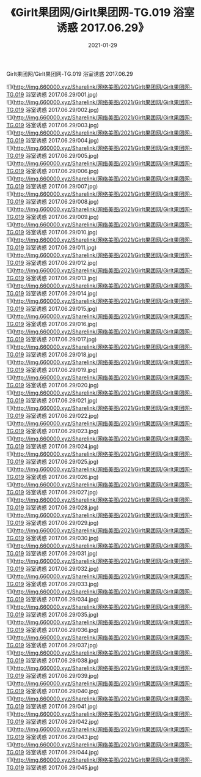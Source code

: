 ﻿---
layout: post
title:  《Girlt果团网/Girlt果团网-TG.019 浴室诱惑 2017.06.29》
date:   2021-01-29
img: http://img.660000.xyz/Sharelink/网络美图/2021/Girlt果团网/Girlt果团网-TG.019 浴室诱惑 2017.06.29/000.jpg
categories: [美女, 清纯, 唯美]
---

Girlt果团网/Girlt果团网-TG.019 浴室诱惑 2017.06.29

 ![](http://img.660000.xyz/Sharelink/网络美图/2021/Girlt果团网/Girlt果团网-TG.019 浴室诱惑 2017.06.29/001.jpg) <br>![](http://img.660000.xyz/Sharelink/网络美图/2021/Girlt果团网/Girlt果团网-TG.019 浴室诱惑 2017.06.29/002.jpg) <br>![](http://img.660000.xyz/Sharelink/网络美图/2021/Girlt果团网/Girlt果团网-TG.019 浴室诱惑 2017.06.29/003.jpg) <br>![](http://img.660000.xyz/Sharelink/网络美图/2021/Girlt果团网/Girlt果团网-TG.019 浴室诱惑 2017.06.29/004.jpg) <br>![](http://img.660000.xyz/Sharelink/网络美图/2021/Girlt果团网/Girlt果团网-TG.019 浴室诱惑 2017.06.29/005.jpg) <br>![](http://img.660000.xyz/Sharelink/网络美图/2021/Girlt果团网/Girlt果团网-TG.019 浴室诱惑 2017.06.29/006.jpg) <br>![](http://img.660000.xyz/Sharelink/网络美图/2021/Girlt果团网/Girlt果团网-TG.019 浴室诱惑 2017.06.29/007.jpg) <br>![](http://img.660000.xyz/Sharelink/网络美图/2021/Girlt果团网/Girlt果团网-TG.019 浴室诱惑 2017.06.29/008.jpg) <br>![](http://img.660000.xyz/Sharelink/网络美图/2021/Girlt果团网/Girlt果团网-TG.019 浴室诱惑 2017.06.29/009.jpg) <br>![](http://img.660000.xyz/Sharelink/网络美图/2021/Girlt果团网/Girlt果团网-TG.019 浴室诱惑 2017.06.29/010.jpg) <br>![](http://img.660000.xyz/Sharelink/网络美图/2021/Girlt果团网/Girlt果团网-TG.019 浴室诱惑 2017.06.29/011.jpg) <br>![](http://img.660000.xyz/Sharelink/网络美图/2021/Girlt果团网/Girlt果团网-TG.019 浴室诱惑 2017.06.29/012.jpg) <br>![](http://img.660000.xyz/Sharelink/网络美图/2021/Girlt果团网/Girlt果团网-TG.019 浴室诱惑 2017.06.29/013.jpg) <br>![](http://img.660000.xyz/Sharelink/网络美图/2021/Girlt果团网/Girlt果团网-TG.019 浴室诱惑 2017.06.29/014.jpg) <br>![](http://img.660000.xyz/Sharelink/网络美图/2021/Girlt果团网/Girlt果团网-TG.019 浴室诱惑 2017.06.29/015.jpg) <br>![](http://img.660000.xyz/Sharelink/网络美图/2021/Girlt果团网/Girlt果团网-TG.019 浴室诱惑 2017.06.29/016.jpg) <br>![](http://img.660000.xyz/Sharelink/网络美图/2021/Girlt果团网/Girlt果团网-TG.019 浴室诱惑 2017.06.29/017.jpg) <br>![](http://img.660000.xyz/Sharelink/网络美图/2021/Girlt果团网/Girlt果团网-TG.019 浴室诱惑 2017.06.29/018.jpg) <br>![](http://img.660000.xyz/Sharelink/网络美图/2021/Girlt果团网/Girlt果团网-TG.019 浴室诱惑 2017.06.29/019.jpg) <br>![](http://img.660000.xyz/Sharelink/网络美图/2021/Girlt果团网/Girlt果团网-TG.019 浴室诱惑 2017.06.29/020.jpg) <br>![](http://img.660000.xyz/Sharelink/网络美图/2021/Girlt果团网/Girlt果团网-TG.019 浴室诱惑 2017.06.29/021.jpg) <br>![](http://img.660000.xyz/Sharelink/网络美图/2021/Girlt果团网/Girlt果团网-TG.019 浴室诱惑 2017.06.29/022.jpg) <br>![](http://img.660000.xyz/Sharelink/网络美图/2021/Girlt果团网/Girlt果团网-TG.019 浴室诱惑 2017.06.29/023.jpg) <br>![](http://img.660000.xyz/Sharelink/网络美图/2021/Girlt果团网/Girlt果团网-TG.019 浴室诱惑 2017.06.29/024.jpg) <br>![](http://img.660000.xyz/Sharelink/网络美图/2021/Girlt果团网/Girlt果团网-TG.019 浴室诱惑 2017.06.29/025.jpg) <br>![](http://img.660000.xyz/Sharelink/网络美图/2021/Girlt果团网/Girlt果团网-TG.019 浴室诱惑 2017.06.29/026.jpg) <br>![](http://img.660000.xyz/Sharelink/网络美图/2021/Girlt果团网/Girlt果团网-TG.019 浴室诱惑 2017.06.29/027.jpg) <br>![](http://img.660000.xyz/Sharelink/网络美图/2021/Girlt果团网/Girlt果团网-TG.019 浴室诱惑 2017.06.29/028.jpg) <br>![](http://img.660000.xyz/Sharelink/网络美图/2021/Girlt果团网/Girlt果团网-TG.019 浴室诱惑 2017.06.29/029.jpg) <br>![](http://img.660000.xyz/Sharelink/网络美图/2021/Girlt果团网/Girlt果团网-TG.019 浴室诱惑 2017.06.29/030.jpg) <br>![](http://img.660000.xyz/Sharelink/网络美图/2021/Girlt果团网/Girlt果团网-TG.019 浴室诱惑 2017.06.29/031.jpg) <br>![](http://img.660000.xyz/Sharelink/网络美图/2021/Girlt果团网/Girlt果团网-TG.019 浴室诱惑 2017.06.29/032.jpg) <br>![](http://img.660000.xyz/Sharelink/网络美图/2021/Girlt果团网/Girlt果团网-TG.019 浴室诱惑 2017.06.29/033.jpg) <br>![](http://img.660000.xyz/Sharelink/网络美图/2021/Girlt果团网/Girlt果团网-TG.019 浴室诱惑 2017.06.29/034.jpg) <br>![](http://img.660000.xyz/Sharelink/网络美图/2021/Girlt果团网/Girlt果团网-TG.019 浴室诱惑 2017.06.29/035.jpg) <br>![](http://img.660000.xyz/Sharelink/网络美图/2021/Girlt果团网/Girlt果团网-TG.019 浴室诱惑 2017.06.29/036.jpg) <br>![](http://img.660000.xyz/Sharelink/网络美图/2021/Girlt果团网/Girlt果团网-TG.019 浴室诱惑 2017.06.29/037.jpg) <br>![](http://img.660000.xyz/Sharelink/网络美图/2021/Girlt果团网/Girlt果团网-TG.019 浴室诱惑 2017.06.29/038.jpg) <br>![](http://img.660000.xyz/Sharelink/网络美图/2021/Girlt果团网/Girlt果团网-TG.019 浴室诱惑 2017.06.29/039.jpg) <br>![](http://img.660000.xyz/Sharelink/网络美图/2021/Girlt果团网/Girlt果团网-TG.019 浴室诱惑 2017.06.29/040.jpg) <br>![](http://img.660000.xyz/Sharelink/网络美图/2021/Girlt果团网/Girlt果团网-TG.019 浴室诱惑 2017.06.29/041.jpg) <br>![](http://img.660000.xyz/Sharelink/网络美图/2021/Girlt果团网/Girlt果团网-TG.019 浴室诱惑 2017.06.29/042.jpg) <br>![](http://img.660000.xyz/Sharelink/网络美图/2021/Girlt果团网/Girlt果团网-TG.019 浴室诱惑 2017.06.29/043.jpg) <br>![](http://img.660000.xyz/Sharelink/网络美图/2021/Girlt果团网/Girlt果团网-TG.019 浴室诱惑 2017.06.29/044.jpg) <br>![](http://img.660000.xyz/Sharelink/网络美图/2021/Girlt果团网/Girlt果团网-TG.019 浴室诱惑 2017.06.29/045.jpg) <br>